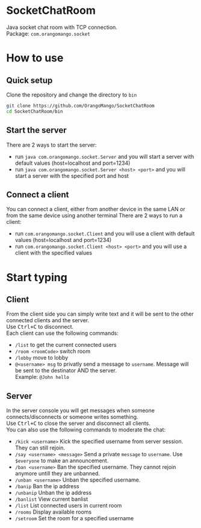 # SocketChatRoom
Java socket chat room with TCP connection.  
Package: `com.orangomango.socket`

# How to use
## Quick setup
Clone the repository and change the directory to `bin`
```bash
git clone https://github.com/OrangoMango/SocketChatRoom
cd SocketChatRoom/bin
```
## Start the server
There are 2 ways to start the server:
* run `java com.orangomango.socket.Server` and you will start a server with default values (host=localhost and port=1234)
* run `java com.orangomango.socket.Server <host> <port>` and you will start a server with the specified port and host
## Connect a client
You can connect a client, either from another device in the same LAN or from the same device using another terminal
There are 2 ways to run a client:
* run `com.orangomango.socket.Client` and you will use a client with default values (host=localhost and port=1234)
* run `com.orangomango.socket.Client <host> <port>` and you will use a client with the specified values

# Start typing
## Client
From the client side you can simply write text and it will be sent to the other connected clients and the server.  
Use <Kbd>Ctrl+C</Kbd> to disconnect.  
Each client can use the following commands:
* `/list` to get the current connected users
* `/room <roomCode>` switch room
* `/lobby` move to lobby
* `@<username> msg` to privatly send a message to `username`. Message will be sent to the destinator AND the server.   
  Example: `@John hello`
## Server
In the server console you will get messages when someone connects/disconnects or someone writes something.  
Use <Kbd>Ctrl+C</Kbd> to close the server and disconnect all clients.  
You can also use the following commands to moderate the chat:
* `/kick <username>` Kick the specified username from server session. They can still rejoin.
* `/say <username> <message>` Send a private `message` to `username`. Use `$everyone` to make an announcement.
* `/ban <username>` Ban the specified username. They cannot rejoin anymore untill they are unbanned.
* `/unban <username>` Unban the specified username.
* `/banip` <ip-address> Ban the ip address
* `/unbanip` <ip-address> Unban the ip address
* `/banlist` View current banlist
* `/list` List connected users in current room
* `/rooms` Display available rooms
* `/setroom` <username> <roomCode> Set the room for a specified username
